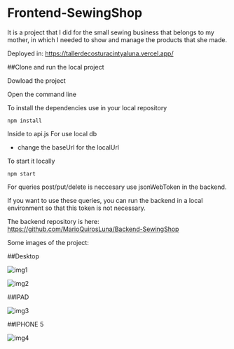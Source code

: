 # Frontend-SewingShop
It is a project that I did for the small sewing business that belongs to my mother, in which I needed to show and manage the products that she made.

Deployed in: https://tallerdecosturacintyaluna.vercel.app/

##Clone and run the local project

Dowload the project

Open the command line

To install the dependencies use in your local repository

    npm install

Inside to api.js
For use local db
* change the baseUrl for the localUrl

To start it locally
    
    npm start

For queries post/put/delete is neccesary use jsonWebToken in the backend.

If you want to use these queries, you can run the backend in a local environment so that this token is not necessary.

The backend repository is here: https://github.com/MarioQuirosLuna/Backend-SewingShop

Some images of the project:

##Desktop

![img1](https://user-images.githubusercontent.com/37676736/141033718-f8f7ceb1-9359-4a6a-8f48-91d002eae868.png)

![img2](https://user-images.githubusercontent.com/37676736/141033775-a09d9441-834a-4325-8d7b-758d5748ad9a.png)

##IPAD

![img3](https://user-images.githubusercontent.com/37676736/141033896-77a77c0c-dce6-4680-bcbe-167ad5598a75.PNG)

##IPHONE 5

![img4](https://user-images.githubusercontent.com/37676736/141033960-17e7f8d6-1e66-49fa-945d-e204ce479b88.PNG)
